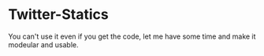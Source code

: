 # Twitter-Statics

You can't use it even if you get the code, let me have some time and make it modeular and usable.
